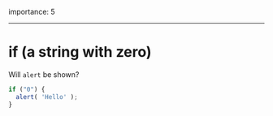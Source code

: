 importance: 5

---

# if (a string with zero)

Will `alert` be shown?

```js
if ("0") {
  alert( 'Hello' );
}
```